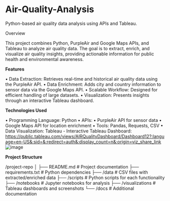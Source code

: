 # Air-Quality-Analysis
Python-based air quality data analysis using APIs and Tableau.

Overview

This project combines Python, PurpleAir and Google Maps APIs, and Tableau to analyze air quality data. The goal is to extract, enrich, and visualize air quality insights, providing actionable information for public health and environmental awareness.

**Features**

• Data Extraction: Retrieves real-time and historical air quality data using the PurpleAir API.
• Data Enrichment: Adds city and country information to sensor data via the Google Maps API.
• Scalable Workflow: Designed for efficient handling of large datasets.
• Visualization: Presents insights through an interactive Tableau dashboard.

**Technologies Used**

• Programming Language: Python
• APIs:
  • PurpleAir API for sensor data
  • Google Maps API for location enrichment
• Tools: Pandas, Requests, CSV
• Data Visualization: Tableau - Interactive Tableau Dashboard: https://public.tableau.com/views/AIRQualityDashboard/Dashboard12?:language=en-US&:sid=&:redirect=auth&:display_count=n&:origin=viz_share_link
![image](https://github.com/user-attachments/assets/c4ba22f2-a83d-4d66-bcbb-8ce899c124e5)

  
**Project Structure**

/project-repo
│
├── README.md               # Project documentation
├── requirements.txt        # Python dependencies
├── /data                   # CSV files with extracted/enriched data
├── /scripts                # Python scripts for each functionality
├── /notebooks              # Jupyter notebooks for analysis
├── /visualizations         # Tableau dashboards and screenshots
└── /docs                   # Additional documentation

